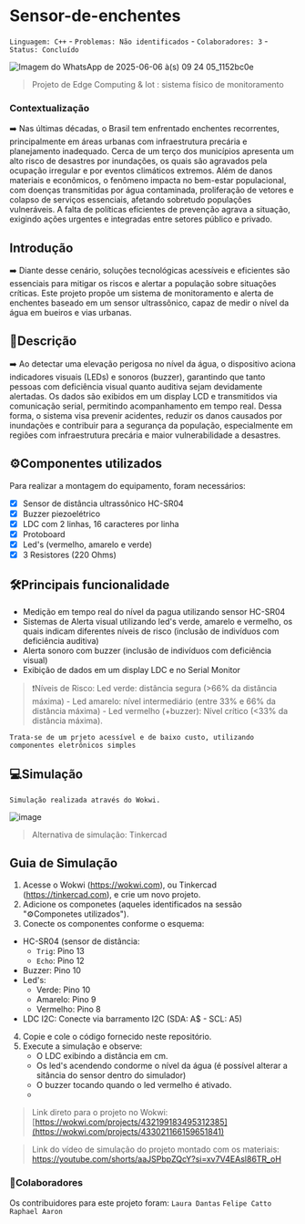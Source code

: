 # Sensor-de-enchentes
`Linguagem: C++` - `Problemas: Não identificados` - `Colaboradores: 3` - `Status: Concluído`

![Imagem do WhatsApp de 2025-06-06 à(s) 09 24 05_1152bc0e](https://github.com/user-attachments/assets/2be228fa-7faa-4c79-9771-92175b6f4f97)

> Projeto de Edge Computing & Iot : sistema físico de monitoramento


### Contextualização
➡️ Nas últimas décadas, o Brasil tem enfrentado enchentes recorrentes, principalmente em áreas urbanas com infraestrutura precária e planejamento inadequado. Cerca de um terço dos municípios apresenta um alto risco de desastres por inundações, os quais são agravados pela ocupação irregular e por eventos climáticos extremos. Além de danos materiais e econômicos, o fenômeno impacta no bem-estar populacional, com doenças transmitidas por água contaminada, proliferação de vetores e colapso de serviços essenciais, afetando sobretudo populações vulneráveis. A falta de políticas eficientes de prevenção agrava a situação, exigindo ações urgentes e integradas entre setores público e privado.

## Introdução
➡️  Diante desse cenário, soluções tecnológicas acessíveis e eficientes são essenciais para mitigar os riscos e alertar a população sobre situações críticas. Este projeto propõe um sistema de monitoramento e alerta de enchentes baseado em um sensor ultrassônico, capaz de medir o nível da água em bueiros e vias urbanas.  

## 📃Descrição
➡️ Ao detectar uma elevação perigosa no nível da água, o dispositivo aciona indicadores visuais (LEDs) e sonoros (buzzer), garantindo que tanto pessoas com deficiência visual quanto auditiva sejam devidamente alertadas. Os dados são exibidos em um display LCD e transmitidos via comunicação serial, permitindo acompanhamento em tempo real. Dessa forma, o sistema visa prevenir acidentes, reduzir os danos causados por inundações e contribuir para a segurança da população, especialmente em regiões com infraestrutura precária e maior vulnerabilidade a desastres.  

## ⚙️Componentes utilizados 
Para realizar a montagem do equipamento, foram necessários:

- [x] Sensor de distância ultrassônico HC-SR04
- [x] Buzzer piezoelétrico
- [x] LDC com 2 linhas, 16 caracteres por linha
- [x] Protoboard
- [x] Led's (vermelho, amarelo e verde)
- [x] 3 Resistores (220 Ohms)

## 🛠️Principais funcionalidade
- Medição em tempo real do nível da pagua utilizando sensor HC-SR04
- Sistemas de Alerta visual utilizando led's verde, amarelo e vermelho, os quais indicam diferentes níveis de risco (inclusão de indivíduos com deficiência auditiva)
- Alerta sonoro com buzzer (inclusão de indivíduos com deficiência visual)
- Exibição de dados em um display LDC e no Serial Monitor

>❗Níveis de Risco:
  Led verde: distância segura (>66% da distância máxima) -
  Led amarelo: nível intermediário (entre 33% e 66% da distância máxima) -
  Led vermelho (+buzzer): Nível crítico (<33% da distância máxima).

```
Trata-se de um prjeto acessível e de baixo custo, utilizando componentes eletrônicos simples
```


## 💻Simulação
```
Simulação realizada através do Wokwi.
```
![image](https://github.com/user-attachments/assets/63f0530b-4139-45ff-bbfd-d386ef8c4a00)
>Alternativa de simulação: Tinkercad

## Guia de Simulação
1. Acesse o Wokwi (https://wokwi.com), ou Tinkercad (https://tinkercad.com),  e crie um novo projeto.
2. Adicione os componetes (aqueles identificados na sessão "⚙️Componetes utilizados").
3. Conecte os componentes conforme o esquema:
- HC-SR04 (sensor de distância:
   - ```Trig```: Pino 13
   - ```Echo```: Pino 12
- Buzzer: Pino 10
- Led's:
   - Verde: Pino 10
   - Amarelo: Pino 9
   - Vermelho: Pino 8
- LDC I2C: Conecte via barramento I2C (SDA: A$ - SCL: A5)
4. Copie e cole o código fornecido neste repositório.
5. Execute a simulação e observe:
   - O LDC exibindo a distância em cm.
   - Os led's acendendo condorme o nível da água (é possível alterar a sitância do sensor dentro do simulador)
   - O buzzer tocando quando o led vermelho é ativado.
   - 
> Link direto para o projeto no Wokwi: [https://wokwi.com/projects/432199183495312385](https://wokwi.com/projects/433021166159651841)

> Link do vídeo de simulação do projeto montado com os materiais: https://youtube.com/shorts/aaJSPbpZQcY?si=xv7V4EAsl86TR_oH



### 🤝Colaboradores
Os contribuidores para este projeto foram:
`Laura Dantas`
`Felipe Catto`
`Raphael Aaron`
